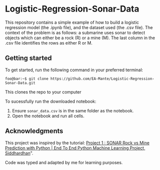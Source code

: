 # Logistic-Regression-Sonar-Data
This repository contains a simple example of how to build a logistic regression model (the .ipynb file), and the dataset used (the .csv file). The context of the problem is as follows: a submarine uses sonar to detect objects which can either be a rock (R) or a mine (M). The last column in the .csv file identifies the rows as either R or M.

## Getting started

To get started, run the following command in your preferred terminal:

```console
foo@bar:~$ git clone https://github.com/EA-Mante/Logistic-Regression-Sonar-Data.git
```

This clones the repo to your computer

To sucessfully run the downloaded notebook:

1. Ensure `sonar_data.csv` is in the same folder as the notebook.
2. Open the notebook and run all cells.

## Acknowledgments

This project was inspired by the tutorial: [Project 1 : SONAR Rock vs Mine Prediction with Python | End To End Python Machine Learning Project, Siddhardhan](https://www.youtube.com/watch?v=fiz1ORTBGpY)".

Code was typed and adapted by me for learning purposes.
